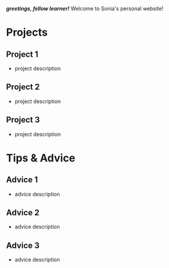 ***greetings, fellow learner!***
Welcome to Sonia's personal website!


# Projects
## Project 1
- project description
## Project 2
- project description
## Project 3
- project description
# Tips & Advice
## Advice 1
- advice description
## Advice 2
- advice description
## Advice 3
- advice description
